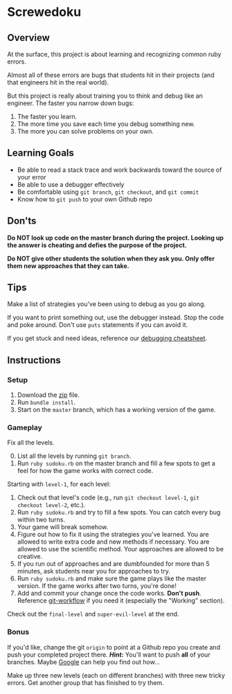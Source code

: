 # Screwedoku

## Overview

At the surface, this project is about learning and recognizing common ruby
errors.

Almost all of these errors are bugs that students hit in their projects (and
that engineers hit in the real world).

But this project is really about training you to think and debug like an
engineer.  The faster you narrow down bugs:

1. The faster you learn.
2. The more time you save each time you debug something new.
3. The more you can solve problems on your own.

## Learning Goals

* Be able to read a stack trace and work backwards toward the source of your error
* Be able to use a debugger effectively
* Be comfortable using `git branch`, `git checkout`, and `git commit`
* Know how to `git push` to your own Github repo

## Don'ts

**Do NOT look up code on the master branch during the project.  Looking up the answer is cheating and defies the purpose of the project.**

**Do NOT give other students the solution when they ask you. Only offer them new approaches that they can take.**

## Tips

Make a list of strategies you've been using to debug as you go along.

If you want to print something out, use the debugger instead. Stop the code and poke around.  Don't use `puts` statements if you can avoid it.

If you get stuck and need ideas, reference our [debugging cheatsheet][debugging cheatsheet].

[debugging cheatsheet]: ../../readings/debugging_cheatsheet.md


## Instructions

### Setup

1. Download the [zip][zip] file.
2. Run `bundle install`.
3. Start on the `master` branch, which has a working version of the game.

[zip]:https://github.com/appacademy/screwedoku/blob/master/screwedoku.zip?raw=true

### Gameplay

Fix all the levels.  

0. List all the levels by running `git branch`.
1. Run `ruby sudoku.rb` on the master branch and fill a few spots to get a feel for how the game works with correct code.

Starting with `level-1`, for each level:

1. Check out that level's code (e.g., run `git checkout level-1`, `git checkout level-2`, etc.).
2. Run `ruby sudoku.rb` and try to fill a few spots.  You can catch every bug within two turns.
3. Your game will break somehow.
4. Figure out how to fix it using the strategies you've learned.  You are allowed to write extra code and new methods if
necessary.  You are allowed to use the scientific method.  Your approaches are
allowed to be creative.
5. If you run out of approaches and are dumbfounded for more than 5 minutes, ask students near you for approaches to try.
6. Run `ruby sudoku.rb` and make sure the game plays like the master version. If the game works after two turns, you're done!
7. Add and commit your change once the code works.  **Don't push**.  Reference [git-workflow][git-workflow] if you need it (especially the "Working" section).

Check out the `final-level` and `super-evil-level` at the end.

[git-workflow]: ../../readings/git-workflow.md

### Bonus

If you'd like, change the git `origin` to point at a Github repo you create and
push your completed project there. **_Hint:_** You'll want to push **all** of your branches. Maybe [Google][google] can help you find out how...

Make up three new levels (each on different branches) with three new tricky
errors. Get another group that has finished to try them.

[google]: https://www.google.com/
